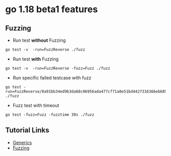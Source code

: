 # go 1.18 beta1 features

## Fuzzing

* Run test **without** Fuzzing
```
go test -v  -run=FuzzReverse ./fuzz
```

* Run test **with** Fuzzing
```
go test -v  -run=FuzzReverse -fuzz=Fuzz ./fuzz
```

* Run specific failed testcase with fuzz
```
go test -run=FuzzReverse/0a91bb34ed9b3da68c06956ada477cf71a0e51bd4427316366eb685f6c3024f9 ./fuzz
```

* Fuzz test with timeout
```
go test -fuzz=Fuzz -fuzztime 30s ./fuzz
```

## Tutorial Links
* [Generics](https://go.dev/doc/tutorial/generics)
* [Fuzzing](https://go.dev/doc/tutorial/fuzz)
